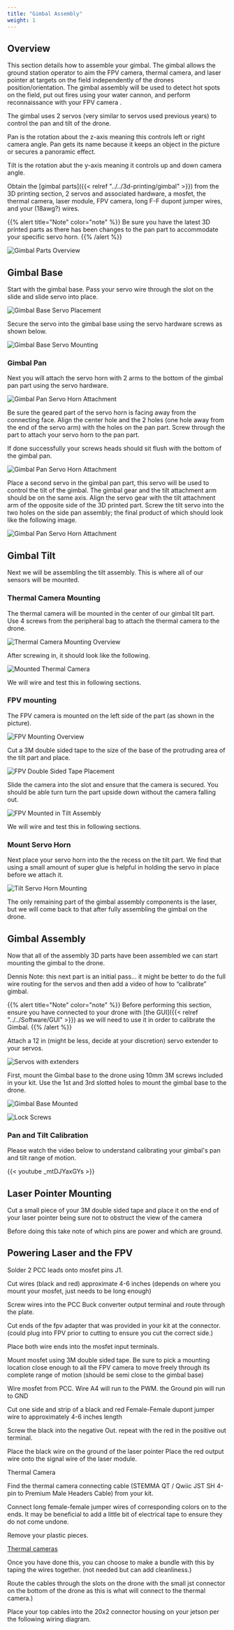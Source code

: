 ```yaml
---
title: "Gimbal Assembly"
weight: 1
---
```


## Overview

This section details how to assemble your gimbal.
The gimbal allows the ground station operator to aim the FPV camera, thermal camera, and
laser pointer at targets on the field independently of the drones position/orientation.
The gimbal assembly will be used to detect hot spots on the field, put out fires using
your water cannon, and perform reconnaissance with your FPV camera .

The gimbal uses 2 servos (very similar to servos used previous years)
to control the pan and tilt of the drone.

Pan is the rotation about the z-axis meaning this controls left or right camera angle.
Pan gets its name because it keeps an object in the picture or secures a panoramic effect.

Tilt is the rotation abut the y-axis meaning it controls up and down camera angle.

Obtain the
[gimbal parts]({{< relref "../../3d-printing/gimbal" >}})
from the 3D printing section, 2 servos and associated hardware, a mosfet,
the thermal camera, laser module, FPV camera, long F-F dupont jumper wires, and your (18awg?) wires.

{{% alert title="Note" color="note" %}}
Be sure you have the latest 3D printed parts as there has been changes to the pan part
to accommodate your specific servo horn.
{{% /alert %}}

![Gimbal Parts Overview](gimbal_layout.jpg)

## Gimbal Base

Start with the gimbal base.
Pass your servo wire through the slot on the slide and slide servo into place.

![Gimbal Base Servo Placement](gimbal_base1.jpg)

Secure the servo into the gimbal base using the servo hardware screws as shown below.

![Gimbal Base Servo Mounting](gimbal_base2.jpg)

### Gimbal Pan

Next you will attach the servo horn with 2 arms to the
bottom of the gimbal pan part using the servo hardware.

![Gimbal Pan Servo Horn Attachment](gimbal_pan_overview.jpg)

Be sure the geared part of the servo horn is facing away from the connecting face.
Align the center hole and the 2 holes (one hole away from the end of the servo arm) with
the holes on the pan part. Screw through the part to attach your servo horn to the pan part.

If done successfully your screws heads should sit flush with the bottom of the gimbal pan.

![Gimbal Pan Servo Horn Attachment](gimbal_pan_horn1.jpg)

Place a second servo in the gimbal pan part, this servo will be used to control the tilt of the gimbal. The gimbal gear and the tilt attachment arm should be on the same axis. Align the servo gear with the tilt attachment arm of the opposite side of the 3D printed part. Screw the tilt servo into the two holes on the side pan assembly; the final product of which should look like the following image.

![Gimbal Pan Servo Horn Attachment](gimbal_pan_tilt_servo.jpg)

## Gimbal Tilt

Next we will be assembling the tilt assembly.
This is where all of our sensors will be mounted.

### Thermal Camera Mounting

The thermal camera will be mounted in the center of our gimbal tilt part.
Use 4 screws from the peripheral bag to attach the thermal camera to the drone.

![Thermal Camera Mounting Overview](gimbal_thermal_overview.jpg)

After screwing in, it should look like the following.

![Mounted Thermal Camera](gimbal_thermal.jpg)

We will wire and test this in following sections.

### FPV mounting

The FPV camera is mounted on the left side of the part (as shown in the picture).

![FPV Mounting Overview](gimbal_fpv_overview.jpg)

Cut a 3M double sided tape to the size of the base of the protruding area of the tilt part and place.

![FPV Double Sided Tape Placement](gimbal_fpv1.jpg)

Slide the camera into the slot and ensure that the camera is secured.
You should be able turn turn the part upside down without the camera falling out.

![FPV Mounted in Tilt Assembly](gimbal_fpv2.jpg)

We will wire and test this in following sections.

### Mount Servo Horn

Next place your servo horn into the the recess on the tilt part.
We find that using a small amount of super glue is helpful in holding the servo in place before we attach it.

![Tilt Servo Horn Mounting](gimbal_tilt_servohorn_mount.jpg)

The only remaining part of the gimbal assembly components is the laser,
but we will come back to that after fully assembling the gimbal on the drone.

## Gimbal Assembly

Now that all of the assembly 3D parts have been assembled we can start mounting the gimbal to the drone.

Dennis Note: this next part is an initial pass… it might be better to do the full wire routing for the servos and then add a video of how to “calibrate” gimbal.

{{% alert title="Note" color="note" %}}
Before performing this section, ensure you have connected to your drone with
[the GUI]({{< relref "../../Software/GUI" >}})
as we will need to use it in order to calibrate the Gimbal.
{{% /alert %}}

Attach a 12 in (might be less, decide at your discretion) servo extender to your servos.

![Servos with extenders](image)

First, mount the Gimbal base to the drone using 10mm 3M screws included in your kit.
Use the 1st and 3rd slotted holes to mount the gimbal base to the drone.

![Gimbal Base Mounted](gimbal_base_mount1.jpg)

![Lock Screws](gimbal_base_mount2.jpg)

### Pan and Tilt Calibration

Please watch the video below to understand calibrating your gimbal's pan and tilt range of motion.

{{< youtube _mtDJYaxGYs >}}

## Laser Pointer Mounting

Cut a small piece of your 3M double sided tape and place it on the end of your laser pointer being sure not to obstruct the view of the camera

Before doing this take note of which pins are power and which are ground.

## Powering Laser and the FPV

Solder 2 PCC leads onto mosfet pins J1.

Cut wires (black and red) approximate 4-6 inches (depends on where you mount your mosfet, just needs to be long enough)

Screw wires into the PCC Buck converter output terminal and route through the plate.

Cut ends of the fpv adapter that was provided in your kit at the connector. (could plug into FPV prior to cutting to ensure you cut the correct side.)

Place both wire ends into the mosfet input terminals.

Mount mosfet using 3M double sided tape. Be sure to pick a mounting location close enough to all the FPV camera to move freely through its complete range of motion (should be semi close to the gimbal base)

Wire mosfet from PCC. Wire A4 will run to the PWM. the Ground pin will run to GND

Cut one side and strip of a black and red Female-Female dupont jumper wire to approximately 4-6 inches length

Screw the black into the negative Out. repeat with the red in the positive out terminal.

Place the black wire on the ground of the laser pointer
Place the red output wire onto the signal wire of the laser module.

Thermal Camera

Find the thermal camera connecting cable (STEMMA QT / Qwiic JST SH 4-pin to Premium Male Headers Cable) from your kit.

Connect long female-female jumper wires of corresponding colors on to the ends. It may be beneficial to add a little bit of electrical tape to ensure they do not come undone.

Remove your plastic pieces.

[Thermal cameras](https://www.adafruit.com/product/4209)

Once you have done this, you can choose to make a bundle with this by taping the wires together. (not needed but can add cleanliness.)

Route the cables through the slots on the drone with the small jst connector on the bottom of the drone as this is what will connect to the thermal camera.)

Place your top cables into the 20x2 connector housing on your jetson per the following wiring diagram.
